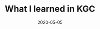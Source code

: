 ---
layout: post
title:  "What I learned in KGC"
ref: welcome
date:   2020-05-05
tags: conference
lang: en
---